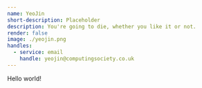 ```yaml
---
name: YeoJin
short-description: Placeholder
description: You're going to die, whether you like it or not.
render: false
image: ./yeojin.png
handles:
  - service: email
    handle: yeojin@computingsociety.co.uk
---
```


Hello world!
